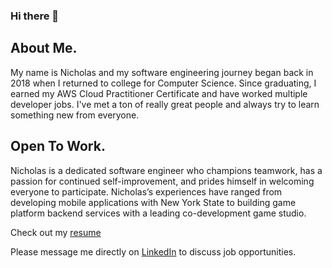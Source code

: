 ### Hi there 👋

## About Me.
My name is Nicholas and my software engineering journey began back in 2018 when I returned to college for Computer Science. Since graduating, I earned my AWS Cloud Practitioner Certificate and have worked multiple developer jobs. I've met a ton of really great people and always try to learn something new from everyone. 

## Open To Work.
Nicholas is a dedicated software engineer who champions teamwork, has a passion for continued self-improvement, and prides himself in welcoming everyone to participate. Nicholas’s experiences have ranged from developing mobile applications with New York State to building game platform backend services with a leading co-development game studio.

Check out my [resume](https://docs.google.com/document/d/1aeQ51cut5PldmJVEmyBMcywCVtAubQ0HsxWJb_A_D0k/edit?usp=sharing)

Please message me directly on [LinkedIn](https://www.linkedin.com/in/nicholas-pazienza/) to discuss job opportunities. 


